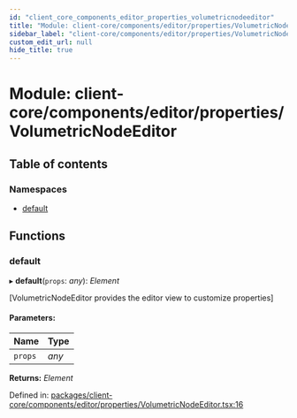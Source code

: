 ```yaml
---
id: "client_core_components_editor_properties_volumetricnodeeditor"
title: "Module: client-core/components/editor/properties/VolumetricNodeEditor"
sidebar_label: "client-core/components/editor/properties/VolumetricNodeEditor"
custom_edit_url: null
hide_title: true
---
```


# Module: client-core/components/editor/properties/VolumetricNodeEditor

## Table of contents

### Namespaces

- [default](client_core_components_editor_properties_volumetricnodeeditor.default.md)

## Functions

### default

▸ **default**(`props`: *any*): *Element*

[VolumetricNodeEditor provides the editor view to customize properties]

#### Parameters:

Name | Type |
:------ | :------ |
`props` | *any* |

**Returns:** *Element*

Defined in: [packages/client-core/components/editor/properties/VolumetricNodeEditor.tsx:16](https://github.com/xr3ngine/xr3ngine/blob/5c3dcaef1/packages/client-core/components/editor/properties/VolumetricNodeEditor.tsx#L16)
